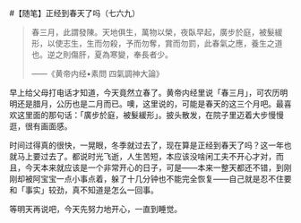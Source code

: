 #【随笔】正经到春天了吗（七六九）

> 春三月，此謂發陳。天地俱生，萬物以榮，夜臥早起，廣步於庭，被髮緩形，以使志生，生而勿殺，予而勿奪，賞而勿罰，此春氣之應，養生之道也。逆之則傷肝，夏為寒變，奉長者少。
>
> ——《黄帝内经•素問 四氣調神大論》

早上给父母打电话才知道，今天竟然立春了。黄帝内经里说「春三月」，可农历明明还是腊月，公历也是二月而已。噢，这里说的，可能是春天的这三个月吧。最喜欢这里面的那句话：「廣步於庭，被髮緩形」。披头散发，在院子里迈着大步慢慢逛，很有画面感。

时间过得真的很快，一晃眼，冬季就过去了，现在算是正经到春天了吗？这一年也就马上要过去了。都说时光飞逝，人生苦短，本应该没啥闲工夫不开心才对，而且，今天本来就应该是一个非常开心的日子，可是——本来一整天都还不错，到刚刚却被阿宝宝一点小事点着，躲了十几分钟也不能完全恢复——自己就是忍不住要和「事实」较劲，真不知道是怎么一回事。

等明天再说吧，今天先努力地开心，一直到睡觉。

